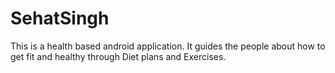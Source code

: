 # SehatSingh
This is a health based android application. It guides the people about how to get fit and healthy through Diet plans and Exercises. 
